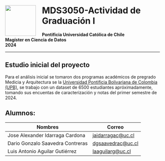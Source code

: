 # <img style="float: left; padding-right: 20px; width: 100px" src="https://upload.wikimedia.org/wikipedia/commons/thumb/8/84/Escudo_de_la_Pontificia_Universidad_Cat%C3%B3lica_de_Chile.svg/1920px-Escudo_de_la_Pontificia_Universidad_Cat%C3%B3lica_de_Chile.svg.png"> MDS3050-Actividad de Graduación I
**Pontificia Universidad Católica de Chile**<br>
**Magíster en Ciencia de Datos**<br>
**2024**<br>

----

## Estudio inicial del proyecto

Para el análisis inicial se tomaron dos programas académicos de pregrado Medicia y Arquitectura se la <a href="https://www.upb.edu.co" target="parent"> Universidad Pontificia Bolivariana de Colombia (UPB)</a>, se trabajo con un dataset de 6500 estudiantes apróximadamente, tomando sus encuentas de caracterización y notas del primer semestre de 2024.

## Alumnos:

|             Nombres            |       Correo       |
|--------------------------------|--------------------|
|Jose Alexander Idarraga Cardona | jaidarragac@uc.cl  |
|Dario Gonzalo Saavedra Contreras| dgsaavedrac@uc.cl  |
|Luis Antonio Aguilar Gutiérrez  | laaguilarg@uc.cl   |

